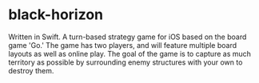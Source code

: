 # black-horizon
Written in Swift. A turn-based strategy game for iOS based on the board game 'Go.' The game has two players, and will feature multiple board layouts as well as online play. The goal of the game is to capture as much territory as possible by surrounding enemy structures with your own to destroy them.
